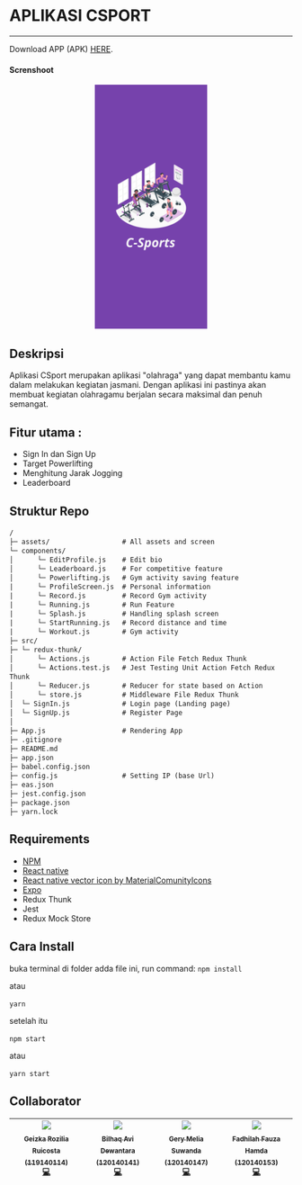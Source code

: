 # APLIKASI CSPORT

---
Download APP (APK) <a href="https://expo.dev/artifacts/eas/t3tCYKMjwkczRJCJHvsHez.apk">HERE</a>.

#### Screnshoot
<p align="center">
    <img width="200px" src="./assets/splash.png">
</p>

## Deskripsi
Aplikasi CSport merupakan aplikasi "olahraga" yang dapat membantu kamu dalam melakukan kegiatan jasmani. Dengan aplikasi ini pastinya akan membuat kegiatan olahragamu berjalan secara maksimal dan penuh semangat.

## Fitur utama :
- Sign In dan Sign Up
- Target Powerlifting
- Menghitung Jarak Jogging
- Leaderboard

## Struktur Repo
```
/
├─ assets/                  # All assets and screen
└─ components/
│      └─ EditProfile.js    # Edit bio
│      └─ Leaderboard.js    # For competitive feature
│      └─ Powerlifting.js   # Gym activity saving feature
|      └─ ProfileScreen.js  # Personal information
|      └─ Record.js         # Record Gym activity
|      └─ Running.js        # Run Feature
|      └─ Splash.js         # Handling splash screen
|      └─ StartRunning.js   # Record distance and time
|      └─ Workout.js        # Gym activity
├─ src/
├─ └─ redux-thunk/
│      └─ Actions.js        # Action File Fetch Redux Thunk
│      └─ Actions.test.js   # Jest Testing Unit Action Fetch Redux Thunk
│      └─ Reducer.js        # Reducer for state based on Action
│      └─ store.js          # Middleware File Redux Thunk
│  └─ SignIn.js             # Login page (Landing page)
│  └─ SignUp.js             # Register Page
│
├─ App.js                   # Rendering App
├─ .gitignore
├─ README.md
├─ app.json
├─ babel.config.json
├─ config.js                # Setting IP (base Url)
├─ eas.json
├─ jest.config.json
├─ package.json
├─ yarn.lock
```
## Requirements
- [NPM](https://nodejs.org/en)
- [React native](https://reactnative.dev/)
- [React native vector icon by MaterialComunityIcons](https://materialdesignicons.com/)
- [Expo](https://expo.dev/)
- Redux Thunk
- Jest
- Redux Mock Store

## Cara Install
buka terminal di folder adda file ini, run command:
`npm install`

atau

`yarn`

setelah itu

`npm start`

atau 

`yarn start`


## Collaborator
|  [<img src="https://avatars.githubusercontent.com/u/70560582?v=4" width="100px;"/><br /><sub><b>Geizka Rozilia Ruicosta</b><br/>(119140114)</sub>](https://github.com/Shercosta)<br />[💻](https://github.com/Shercosta/csport/commits?author=Shercosta "Code") | [<img src="https://avatars.githubusercontent.com/u/87814270?v=4" width="100px;"/><br /><sub><b>Bilhaq Avi Dewantara</b><br/>(120140141)</sub>](https://github.com/BilhaqAD07)<br />[💻](https://github.com/Shercosta/csport/commits?author=BilhaqAD07 "Code") |  [<img src="https://avatars.githubusercontent.com/u/94509046?v=4" width="100px;"/><br /><sub><b>Gery Melia Suwanda</b><br/>(120140147)</sub>](https://github.com/GeryMs19)<br />[💻](https://github.com/Shercosta/csport/commits?author=GeryMs19 "Code") | [<img src="https://avatars.githubusercontent.com/u/94514994?v=4" width="100px;"/><br /><sub><b>Fadhilah Fauza Hamda</b><br/>(120140153)</sub>](https://github.com/fadhilahfauza)<br />[💻](https://github.com/Shercosta/csport/commits?author=fadhilahfauza "Code") |
|--|--|--|--|

<br>